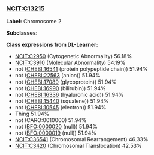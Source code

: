 
### [NCIT:C13215](http://purl.obolibrary.org/obo/NCIT_C13215)
**Label:** Chromosome 2

**Subclasses:** 

**Class expressions from DL-Learner:**

- [NCIT:C2950](http://purl.obolibrary.org/obo/NCIT_C2950) (Cytogenetic Abnormality) 56.18%
- [NCIT:C3910](http://purl.obolibrary.org/obo/NCIT_C3910) (Molecular Abnormality) 54.19%
- not ([CHEBI:16541](http://purl.obolibrary.org/obo/CHEBI_16541) (protein polypeptide chain)) 51.94%
- not ([CHEBI:22563](http://purl.obolibrary.org/obo/CHEBI_22563) (anion)) 51.94%
- not ([CHEBI:17089](http://purl.obolibrary.org/obo/CHEBI_17089) (glycoprotein)) 51.94%
- not ([CHEBI:16990](http://purl.obolibrary.org/obo/CHEBI_16990) (bilirubin)) 51.94%
- not ([CHEBI:16336](http://purl.obolibrary.org/obo/CHEBI_16336) (hyaluronic acid)) 51.94%
- not ([CHEBI:15440](http://purl.obolibrary.org/obo/CHEBI_15440) (squalene)) 51.94%
- not ([CHEBI:10545](http://purl.obolibrary.org/obo/CHEBI_10545) (electron)) 51.94%
- Thing 51.94%
- not (CARO:0010000) 51.94%
- not ([BFO:0000020](http://purl.obolibrary.org/obo/BFO_0000020) (null)) 51.94%
- not ([BFO:0000019](http://purl.obolibrary.org/obo/BFO_0000019) (null)) 51.94%
- [NCIT:C36541](http://purl.obolibrary.org/obo/NCIT_C36541) (Chromosomal Rearrangement) 46.33%
- [NCIT:C3420](http://purl.obolibrary.org/obo/NCIT_C3420) (Chromosomal Translocation) 42.53%


